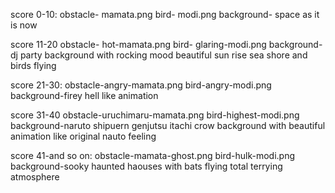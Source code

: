 score 0-10:
obstacle- mamata.png
bird- modi.png
background- space as it is now

score 11-20
obstacle- hot-mamata.png
bird- glaring-modi.png
background- dj party background with rocking mood beautiful sun rise sea shore and birds flying

score 21-30:
obstacle-angry-mamata.png
bird-angry-modi.png
background-firey hell like animation 

score 31-40
obstacle-uruchimaru-mamata.png
bird-highest-modi.png
background-naruto shipuern genjutsu itachi crow background with beautiful animation like original nauto feeling

score 41-and so on:
obstacle-mamata-ghost.png
bird-hulk-modi.png
background-sooky haunted haouses with bats flying total terrying atmosphere

